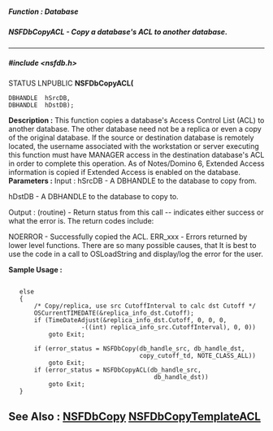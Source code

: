 ##### Function : Database
##### NSFDbCopyACL - Copy a database's ACL to another database.
---
##### #include <nsfdb.h>
STATUS LNPUBLIC **NSFDbCopyACL(**

	DBHANDLE  hSrcDB,
	DBHANDLE  hDstDB);
**Description :**
This function copies a database's Access Control List (ACL) to another 
database.  The other database need not be a replica or even a copy of the 
original database.  If the source or destination database is remotely located, 
the username associated with the workstation or server executing this function 
must have MANAGER access in the destination database's ACL in order to complete 
this operation.  As of Notes/Domino 6, Extended Access information is copied if 
Extended Access is enabled on the database.
**Parameters :**
Input :
hSrcDB  -  A DBHANDLE to the database to copy from.

hDstDB  -  A DBHANDLE to the database to copy to.

Output :
(routine)  -  Return status from this call -- indicates either success or what the error is. The return codes include:

NOERROR - Successfully copied the ACL.
ERR_xxx - Errors returned by lower level functions.  There are so many possible causes, that It is best to use the code in a call to OSLoadString and display/log the error for the user.


**Sample Usage :**
```

   else
   {
       /* Copy/replica, use src CutoffInterval to calc dst Cutoff */
       OSCurrentTIMEDATE(&replica_info_dst.Cutoff);
       if (TimeDateAdjust(&replica_info_dst.Cutoff, 0, 0, 0,
                    -((int) replica_info_src.CutoffInterval), 0, 0))
           goto Exit;

       if (error_status = NSFDbCopy(db_handle_src, db_handle_dst,
                                    copy_cutoff_td, NOTE_CLASS_ALL))
           goto Exit;
       if (error_status = NSFDbCopyACL(db_handle_src,
                                        db_handle_dst))
           goto Exit;
   }

```
**See Also :**
[NSFDbCopy](D:/md_files/NSFDbCopy.md)
[NSFDbCopyTemplateACL](D:/md_files/NSFDbCopyTemplateACL.md)
---
